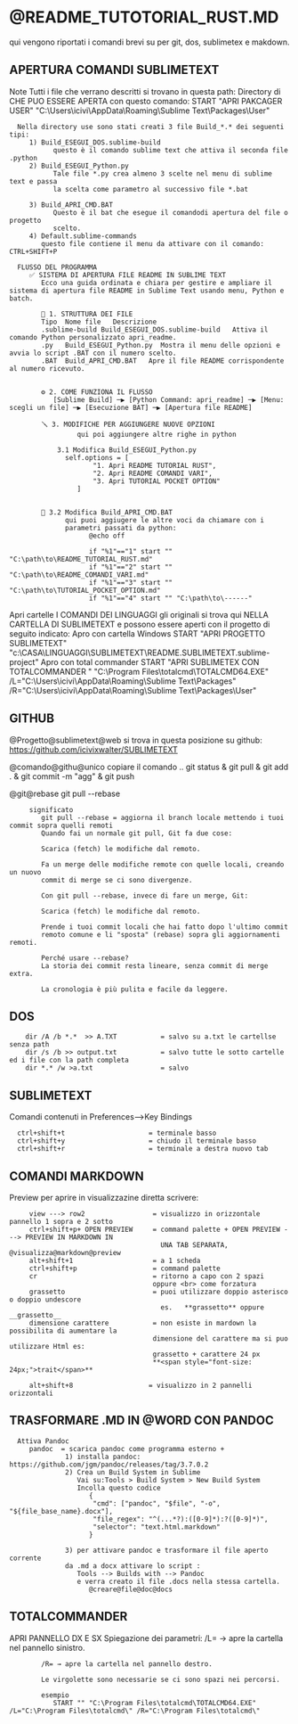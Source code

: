 # @README_TUTOTORIAL_RUST.MD
   qui vengono riportati i comandi brevi su per git, dos, sublimetex e makdown.


## APERTURA COMANDI SUBLIMETEXT
   Note
      Tutti i file che verrano descritti si trovano in questa path: 
         Directory di CHE PUO ESSERE APERTA con questo comando:
          START "APRI PAKCAGER USER" "C:\Users\icivi\AppData\Roaming\Sublime Text\Packages\User\"
      
      Nella directory use sono stati creati 3 file Build_*.* dei seguenti tipi:
         1) Build_ESEGUI_DOS.sublime-build
               questo è il comando sublime text che attiva il seconda file .python
         2) Build_ESEGUI_Python.py
               Tale file *.py crea almeno 3 scelte nel menu di sublime text e passa
               la scelta come parametro al successivo file *.bat

         3) Build_APRI_CMD.BAT
               Questo è il bat che esegue il comandodi apertura del file o progetto
               scelto.
         4) Default.sublime-commands
            questo file contiene il menu da attivare con il comando: CTRL+SHIFT+P

      FLUSSO DEL PROGRAMMA
         ✅ SISTEMA DI APERTURA FILE README IN SUBLIME TEXT
            Ecco una guida ordinata e chiara per gestire e ampliare il sistema di apertura file README in Sublime Text usando menu, Python e batch.

            📁 1. STRUTTURA DEI FILE
            Tipo  Nome file   Descrizione
            .sublime-build Build_ESEGUI_DOS.sublime-build   Attiva il comando Python personalizzato apri_readme.
            .py   Build_ESEGUI_Python.py  Mostra il menu delle opzioni e avvia lo script .BAT con il numero scelto.
            .BAT  Build_APRI_CMD.BAT   Apre il file README corrispondente al numero ricevuto.
         
         
            ⚙️ 2. COME FUNZIONA IL FLUSSO
               [Sublime Build] ─▶ [Python Command: apri_readme] ─▶ [Menu: scegli un file] ─▶ [Esecuzione BAT] ─▶ [Apertura file README]
            
            🪛 3. MODIFICHE PER AGGIUNGERE NUOVE OPZIONI
                     qui poi aggiungere altre righe in python
            
                3.1 Modifica Build_ESEGUI_Python.py
                  self.options = [
                         "1. Apri README TUTORIAL RUST",
                         "2. Apri README COMANDI VARI",
                         "3. Apri TUTORIAL POCKET OPTION"
                     ]
         
         
            🔹 3.2 Modifica Build_APRI_CMD.BAT
                  qui puoi aggiugere le altre voci da chiamare con i 
                  parametri passati da python:
                        @echo off
         
                        if "%1"=="1" start "" "C:\path\to\README_TUTORIAL_RUST.md"
                        if "%1"=="2" start "" "C:\path\to\README_COMANDI_VARI.md"
                        if "%1"=="3" start "" "C:\path\to\TUTORIAL_POCKET_OPTION.md"
                        if "%1"=="4" start "" "C:\path\to\------"
   Apri cartelle
      I COMANDI DEI LINGUAGGI
         gli originali si trova qui NELLA CARTELLA DI SUBLIMETEXT e possono essere aperti con il progetto di seguito indicato:
      Apro con cartella Windows
            START "APRI PROGETTO SUBLIMETEXT" "c:\CASA\LINGUAGGI\SUBLIMETEXT\README.SUBLIMETEXT.sublime-project"
      Apro con total commander
            START "APRI SUBLIMETEX CON TOTALCOMMANDER " "C:\Program Files\totalcmd\TOTALCMD64.EXE" /L="C:\Users\icivi\AppData\Roaming\Sublime Text\Packages" /R="C:\Users\icivi\AppData\Roaming\Sublime Text\Packages\User"

## GITHUB
   @Progetto@sublimetext@web
      si trova in questa posizione su github:
         https://github.com/icivixwalter/SUBLIMETEXT

   @comando@githu@unico
      copiare il comando ..
         git status & git pull & git add . & git commit -m "agg" & git push
         
   @git@rebase
      git pull --rebase
         
         significato
            git pull --rebase = aggiorna il branch locale mettendo i tuoi commit sopra quelli remoti
            Quando fai un normale git pull, Git fa due cose:
            
            Scarica (fetch) le modifiche dal remoto.
            
            Fa un merge delle modifiche remote con quelle locali, creando un nuovo 
            commit di merge se ci sono divergenze.
            
            Con git pull --rebase, invece di fare un merge, Git:
            
            Scarica (fetch) le modifiche dal remoto.
            
            Prende i tuoi commit locali che hai fatto dopo l'ultimo commit 
            remoto comune e li "sposta" (rebase) sopra gli aggiornamenti remoti.
            
            Perché usare --rebase?
            La storia dei commit resta lineare, senza commit di merge extra.
            
            La cronologia è più pulita e facile da leggere.

## DOS
        dir /A /b *.*  >> A.TXT           = salvo su a.txt le cartellse senza path
        dir /s /b >> output.txt           = salvo tutte le sotto cartelle ed i file con la path completa
        dir *.* /w >a.txt                 = salvo

## SUBLIMETEXT
   Comandi contenuti in Preferences-->Key Bindings

      ctrl+shift+t                     = terminale basso
      ctrl+shift+y                     = chiudo il terminale basso
      ctrl+shift+r                     = terminale a destra nuovo tab

## COMANDI MARKDOWN
   Preview
      per aprire in visualizzazine diretta scrivere:

         view ---> row2                 = visualizzo in orizzontale pannello 1 sopra e 2 sotto
         ctrl+shift+p+ OPEN PREVIEW     = command palette + OPEN PREVIEW ---> PREVIEW IN MARKDOWN IN 
                                          UNA TAB SEPARATA,   @visualizza@markdown@preview
         alt+shift+1                    = a 1 scheda
         ctrl+shift+p                   = command palette
         cr                             = ritorno a capo con 2 spazi
                                        oppure <br> come forzatura
         grassetto                      = puoi utilizzare doppio asterisco o doppio undescore
                                          es.   **grassetto** oppure __grassetto__
         dimensione carattere           = non esiste in mardown la possibilita di aumentare la   
                                        dimensione del carattere ma si puo utilizzare Html es:  
                                        grassetto + carattere 24 px
                                        **<span style="font-size: 24px;">trait</span>**

         alt+shift+8                   = visualizzo in 2 pannelli orizzontali

## TRASFORMARE .MD IN @WORD CON PANDOC
      Attiva Pandoc
         pandoc  = scarica pandoc come programma esterno +
                  1) installa pandoc: https://github.com/jgm/pandoc/releases/tag/3.7.0.2
                  2) Crea un Build System in Sublime
                     Vai su:Tools > Build System > New Build System
                     Incolla questo codice
                        {
                         "cmd": ["pandoc", "$file", "-o", "${file_base_name}.docx"],
                         "file_regex": "^(...*?):([0-9]*):?([0-9]*)",
                         "selector": "text.html.markdown"
                        }

                  3) per attivare pandoc e trasformare il file aperto corrente
                  da .md a docx attivare lo script :
                     Tools --> Builds with --> Pandoc
                     e verra creato il file .docs nella stessa cartella.
                        @creare@file@doc@docs

## TOTALCOMMANDER
   APRI PANNELLO DX E SX
      Spiegazione dei parametri:
            /L= → apre la cartella nel pannello sinistro.

            /R= → apre la cartella nel pannello destro.

            Le virgolette sono necessarie se ci sono spazi nei percorsi.

            esempio
               START "" "C:\Program Files\totalcmd\TOTALCMD64.EXE" /L="C:\Program Files\totalcmd\" /R="C:\Program Files\totalcmd\"

